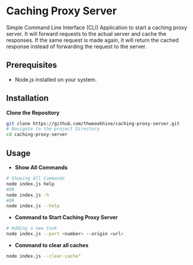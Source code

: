 # Caching Proxy Server

Simple Command Line Interface (CLI) Application to start a caching proxy server. It will forward requests to the actual server and cache the responses. If the same request is made again, it will return the cached response instead of forwarding the request to the server.

## Prerequisites

- Node.js installed on your system.

## Installation

**Clone the Repository**

```bash
git clone https://github.com/thweookhine/caching-proxy-server.git
# Navigate to the project Directory
cd caching-proxy-server
```

## Usage

- **Show All Commands**

```bash
# Showing All Commands
node index.js help
#OR
node index.js -h
#OR
node index.js --help
```

- **Command to Start Caching Proxy Server**

```bash
# Adding a new task
node index.js --port <number> --origin <url>
```

- **Command to clear all caches**

```bash
node index.js --clear-cache"
```
